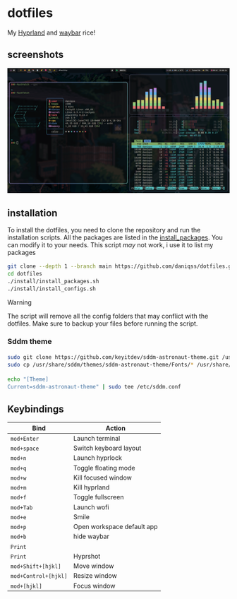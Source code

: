 # dotfiles
My [Hyprland](https://hyprland.org) and [waybar](https://github.com/Alexays/waybar) rice!

## screenshots
![screenshot](./assets/screenshot1.png)

## installation
To install the dotfiles, you need to clone the repository and run the installation scripts.
All the packages are listed in the [install_packages](./install/install_packages.sh). You can modify it to your needs.
This script _may_ not work, i use it to list my packages 

```bash
git clone --depth 1 --branch main https://github.com/daniqss/dotfiles.git
cd dotfiles
./install/install_packages.sh
./install/install_configs.sh
```
> [!WARNING]  
> The script will remove all the config folders that may conflict with the dotfiles.
> Make sure to backup your files before running the script.

### Sddm theme
```bash
sudo git clone https://github.com/keyitdev/sddm-astronaut-theme.git /usr/share/sddm/themes/sddm-astronaut-theme
sudo cp /usr/share/sddm/themes/sddm-astronaut-theme/Fonts/* /usr/share/fonts/

echo "[Theme]
Current=sddm-astronaut-theme" | sudo tee /etc/sddm.conf
```

## Keybindings

| **Bind**             | **Action**                 |
| -------------------- | -------------------------- |
| `mod+Enter`          | Launch terminal            |
| `mod+space`          | Switch keyboard layout     |
| `mod+n`              | Launch hyprlock            |
| `mod+q`              | Toggle floating mode       |
| `mod+w`              | Kill focused window        |
| `mod+m`              | Kill hyprland              |
| `mod+f`              | Toggle fullscreen          |
| `mod+Tab`            | Launch wofi                |
| `mod+e`              | Smile                      |
| `mod+p`              | Open workspace default app |
| `mod+b`              | hide waybar                |
| `Print` || `mod+m`   | Screenshot                 |
| `Print`              | Hyprshot                   |
| `mod+Shift+[hjkl]`   | Move window                |
| `mod+Control+[hjkl]` | Resize window              |
| `mod+[hjkl]`         | Focus window               |

